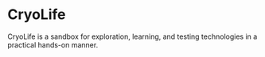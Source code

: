 # CryoLife 

CryoLife is a sandbox for exploration, learning, and testing technologies in a practical hands-on manner.
